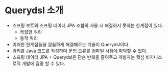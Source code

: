 # Querydsl 소개
- 스프링 부트와 스프링 데이터 JPA 조합의 사용 시 해결하지 못하는 한계점이 있다.
    - 복잡한 쿼리
    - 동적 쿼리
- 이러한 한계점들을 깔끔하게 해결해주는 기술이 Querydsl이다.
- 쿼리를 Java 코드를 작성하며 문법 오류를 컴파일 시점에 파악할 수 있다.
- 스프링 데이터 JPA + Querydsl은 단순 반복을 줄여주고 개발자는 핵심 비지니스 로직 개발에 집중 할 수 있다.